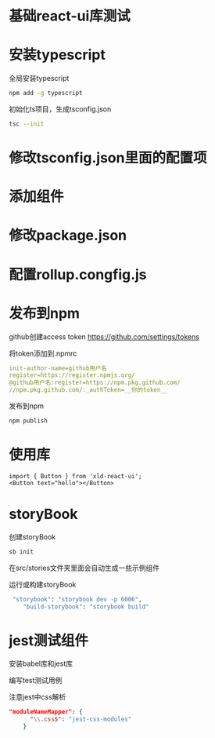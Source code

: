 # 基础react-ui库测试

# 安装typescript

全局安装typescript

```bash
npm add -g typescript
```

初始化ts项目，生成tsconfig.json

```bash
tsc --init
```

# 修改tsconfig.json里面的配置项

# 添加组件

# 修改package.json

# 配置rollup.congfig.js

# 发布到npm

github创建access token
<https://github.com/settings/tokens>

将token添加到.npmrc

```yaml
init-author-name=github用户名
register=https://register.npmjs.org/
@github用户名:register=https://npm.pkg.github.com/
//npm.pkg.github.com/:_authToken=__你的token__
```

发布到npm

```bash
npm publish
```

# 使用库

```tsx
import { Button } from 'xld-react-ui';
<Button text="hello"></Button>
```

# storyBook

创建storyBook

```bash
sb init
```

在src/stories文件夹里面会自动生成一些示例组件

运行或构建storyBook

```bash
 "storybook": "storybook dev -p 6006",
    "build-storybook": "storybook build"
```

# jest测试组件

安装babel库和jest库

编写test测试用例

注意jest中css解析

```json
"moduleNameMapper": {
      "\\.css$": "jest-css-modules"
    }
```
